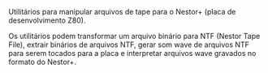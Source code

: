 Utilitários para manipular arquivos de tape para o Nestor+ (placa de desenvolvimento Z80).

Os utilitários podem transformar um arquivo binário para NTF (Nestor Tape File), extrair binários de arquivos NTF, gerar som wave de arquivos NTF para serem tocados para a placa e interpretar arquivos wave gravados no formato do Nestor+.
